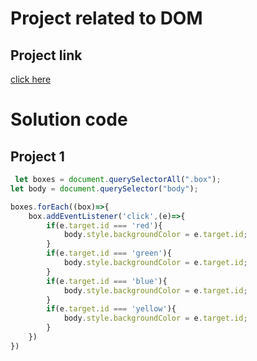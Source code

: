 # Project related to DOM

## Project link
[click here](https://....)

# Solution code

## Project 1

```javascript
 let boxes = document.querySelectorAll(".box");
let body = document.querySelector("body");

boxes.forEach((box)=>{
    box.addEventListener('click',(e)=>{
        if(e.target.id === 'red'){
            body.style.backgroundColor = e.target.id;
        }
        if(e.target.id === 'green'){
            body.style.backgroundColor = e.target.id;
        }
        if(e.target.id === 'blue'){
            body.style.backgroundColor = e.target.id;
        }
        if(e.target.id === 'yellow'){
            body.style.backgroundColor = e.target.id;
        }
    })
})

```